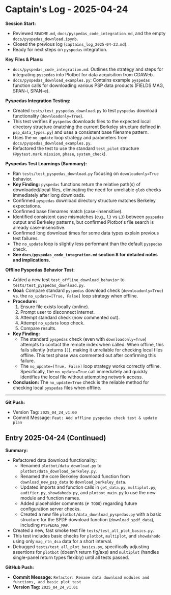 # Captain's Log - 2025-04-24

**Session Start:**
 
*   Reviewed `README.md`, `docs/pyspedas_code_integration.md`, and the empty `docs/pyspedas_download.ipynb`.
*   Closed the previous log (`captains_log_2025-04-23.md`).
*   Ready for next steps on `pyspedas` integration. 

**Key Files & Plans:**

*   `docs/pyspedas_code_integration.md`: Outlines the strategy and steps for integrating `pyspedas` into Plotbot for data acquisition from CDAWeb.
*   `docs/pyspedas_download_examples.py`: Contains example `pyspedas` function calls for downloading various PSP data products (FIELDS MAG, SPAN-i, SPAN-e).

**Pyspedas Integration Testing:**

*   Created `tests/test_pyspedas_download.py` to test `pyspedas` download functionality (`downloadonly=True`).
*   This test verifies if `pyspedas` downloads files to the expected local directory structure (matching the current Berkeley structure defined in `psp_data_types.py`) and uses a consistent base filename pattern.
*   Uses the `no_update` loop strategy and parameters from `docs/pyspedas_download_examples.py`.
*   Refactored the test to use the standard `test_pilot` structure (`@pytest.mark.mission`, `phase`, `system_check`). 

**Pyspedas Test Learnings (Summary):**

*   Ran `tests/test_pyspedas_download.py` focusing on `downloadonly=True` behavior.
*   **Key Finding:** `pyspedas` functions return the relative path(s) of downloaded/local files, eliminating the need for unreliable `glob` checks immediately after long downloads.
*   Confirmed `pyspedas` download directory structure matches Berkeley expectations.
*   Confirmed base filenames match (case-insensitive).
*   Identified consistent case mismatches (e.g., `l3` vs `L3`) between `pyspedas` output and Berkeley patterns, but confirmed Plotbot's file search is already case-insensitive.
*   Confirmed long download times for some data types explain previous test failures.
*   The `no_update` loop is slightly less performant than the default `pyspedas` check.
*   **See `docs/pyspedas_code_integration.md` section 8 for detailed notes and implications.** 

**Offline Pyspedas Behavior Test:**

*   Added a new test `test_offline_download_behavior` to `tests/test_pyspedas_download.py`.
*   **Goal:** Compare standard `pyspedas` download check (`downloadonly=True`) vs. the `no_update=[True, False]` loop strategy when offline.
*   **Procedure:**
    1.  Ensure file exists locally (online).
    2.  Prompt user to disconnect internet.
    3.  Attempt standard check (now commented out).
    4.  Attempt `no_update` loop check.
    5.  Compare results.
*   **Key Finding:**
    *   The standard `pyspedas` check (even with `downloadonly=True`) attempts to contact the remote index when called. When offline, this fails silently (returns `[]`), making it unreliable for checking local files offline. This test phase was commented out after confirming this failure.
    *   The `no_update=[True, False]` loop strategy works correctly offline. Specifically, the `no_update=True` call immediately and quickly identifies the local file without attempting network access.
*   **Conclusion:** The `no_update=True` check is the reliable method for checking local `pyspedas` files when offline. 

---

**Git Push:**
*   Version Tag: `2025_04_24_v1.00`
*   Commit Message: `Feat: Add offline pyspedas check test & update plan`

## Entry 2025-04-24 (Continued)

**Summary:**
- Refactored data download functionality:
    - Renamed `plotbot/data_download.py` to `plotbot/data_download_berkeley.py`.
    - Renamed the core Berkeley download function from `download_new_psp_data` to `download_berkeley_data`.
    - Updated imports and function calls in `get_data.py`, `multiplot.py`, `audifier.py`, `showdahodo.py`, and `plotbot_main.py` to use the new module and function names.
    - Added placeholder comments (`# TODO`) regarding future configuration server checks.
    - Created a new file `plotbot/data_download_pyspedas.py` with a basic structure for the SPDF download function (`download_spdf_data`), including `PYSPEDAS_MAP`.
- Created a new, fast smoke test file `tests/test_all_plot_basics.py`.
- This test includes basic checks for `plotbot`, `multiplot`, and `showdahodo` using only `mag_rtn_4sa` data for a short interval.
- Debugged `tests/test_all_plot_basics.py`, specifically adjusting assertions for `plotbot` (doesn't return fig/axs) and `multiplot` (handles single-panel return types flexibly) until all tests passed.

**GitHub Push:**
- **Commit Message:** `Refactor: Rename data download modules and functions, add basic plot test`
- **Version Tag:** `2025_04_24_v1.01` 